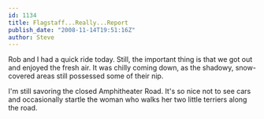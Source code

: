 ```yaml
---
id: 1134
title: Flagstaff...Really...Report
publish_date: "2008-11-14T19:51:16Z"
author: Steve
---
```

Rob and I had a quick ride today. Still, the important thing is that we got out and enjoyed the fresh air. It was chilly coming down, as the shadowy, snow-covered areas still possessed some of their nip.

I'm still savoring the closed Amphitheater Road. It's so nice not to see cars and occasionally startle the woman who walks her two little terriers along the road.
